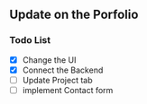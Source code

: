 ## Update on the Porfolio

### Todo List

- [x] Change the UI
- [x] Connect the Backend
- [ ] Update Project tab
- [ ] implement Contact form
